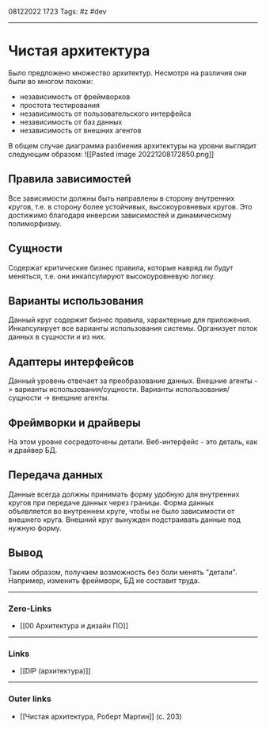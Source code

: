 08122022 1723
Tags: #z #dev

---
# Чистая архитектура

Было предложено множество архитектур. Несмотря на различия они были во многом похожи:
- независимость от фреймворков
- простота тестирования
- независимость от пользовательского интерфейса
- независимость от баз данных
- независимость от внешних агентов

В общем случае диаграмма разбиения архитектуры на уровни выглядит следующим образом:
![[Pasted image 20221208172850.png]]

## Правила зависимостей

Все зависимости должны быть направлены в сторону внутренних кругов, т.е. в сторону более устойчивых, высокоуровневых кругов. Это достижимо благодаря инверсии зависимостей и динамическому полиморфизму.

## Сущности

Содержат критические бизнес правила, которые навряд ли будут меняться, т.е. они инкапсулируют высокоуровневую логику.

## Варианты использования

Данный круг содержит бизнес правила, характерные для приложения. Инкапсулирует все варианты использования системы. Организует поток данных в сущности и из них.

## Адаптеры интерфейсов

Данный уровень отвечает за преобразование данных.
Внешние агенты -> варианты использования/сущности.
Варианты использования/сущности -> внешние агенты.

## Фреймворки и драйверы

На этом уровне сосредоточены детали. Веб-интерфейс - это деталь, как и драйвер БД.

## Передача данных

Данные всегда должны принимать форму удобную для внутренних кругов при передаче данных через границы. Форма данных объявляется во внутреннем круге, чтобы не было зависимости от внешнего круга. Внешний круг вынужден подстраивать данные под нужную форму.

## Вывод

Таким образом, получаем возможность без боли менять "детали". Например, изменить фреймворк, БД не составит труда.

---
### Zero-Links
- [[00 Архитектура и дизайн ПО]]

---
### Links
- [[DIP (архитектура)]]

---
### Outer links
- [[Чистая архитектура, Роберт Мартин]] (с. 203)